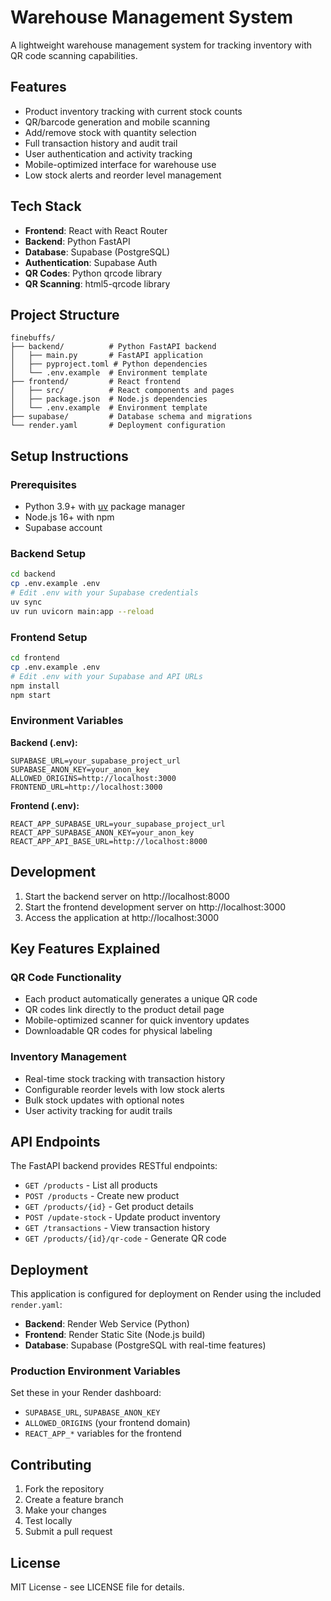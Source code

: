 # Warehouse Management System

A lightweight warehouse management system for tracking inventory with QR code scanning capabilities.

## Features

- Product inventory tracking with current stock counts
- QR/barcode generation and mobile scanning
- Add/remove stock with quantity selection
- Full transaction history and audit trail
- User authentication and activity tracking
- Mobile-optimized interface for warehouse use
- Low stock alerts and reorder level management

## Tech Stack

- **Frontend**: React with React Router
- **Backend**: Python FastAPI
- **Database**: Supabase (PostgreSQL)
- **Authentication**: Supabase Auth
- **QR Codes**: Python qrcode library
- **QR Scanning**: html5-qrcode library

## Project Structure

```
finebuffs/
├── backend/          # Python FastAPI backend
│   ├── main.py       # FastAPI application
│   ├── pyproject.toml # Python dependencies
│   └── .env.example  # Environment template
├── frontend/         # React frontend
│   ├── src/          # React components and pages
│   ├── package.json  # Node.js dependencies
│   └── .env.example  # Environment template
├── supabase/         # Database schema and migrations
└── render.yaml       # Deployment configuration
```

## Setup Instructions

### Prerequisites
- Python 3.9+ with [uv](https://docs.astral.sh/uv/) package manager
- Node.js 16+ with npm
- Supabase account

### Backend Setup
```bash
cd backend
cp .env.example .env
# Edit .env with your Supabase credentials
uv sync
uv run uvicorn main:app --reload
```

### Frontend Setup
```bash
cd frontend
cp .env.example .env
# Edit .env with your Supabase and API URLs
npm install
npm start
```

### Environment Variables

**Backend (.env):**
```
SUPABASE_URL=your_supabase_project_url
SUPABASE_ANON_KEY=your_anon_key
ALLOWED_ORIGINS=http://localhost:3000
FRONTEND_URL=http://localhost:3000
```

**Frontend (.env):**
```
REACT_APP_SUPABASE_URL=your_supabase_project_url
REACT_APP_SUPABASE_ANON_KEY=your_anon_key
REACT_APP_API_BASE_URL=http://localhost:8000
```

## Development

1. Start the backend server on http://localhost:8000
2. Start the frontend development server on http://localhost:3000
3. Access the application at http://localhost:3000

## Key Features Explained

### QR Code Functionality
- Each product automatically generates a unique QR code
- QR codes link directly to the product detail page
- Mobile-optimized scanner for quick inventory updates
- Downloadable QR codes for physical labeling

### Inventory Management
- Real-time stock tracking with transaction history
- Configurable reorder levels with low stock alerts
- Bulk stock updates with optional notes
- User activity tracking for audit trails

## API Endpoints

The FastAPI backend provides RESTful endpoints:
- `GET /products` - List all products
- `POST /products` - Create new product
- `GET /products/{id}` - Get product details
- `POST /update-stock` - Update product inventory
- `GET /transactions` - View transaction history
- `GET /products/{id}/qr-code` - Generate QR code

## Deployment

This application is configured for deployment on Render using the included `render.yaml`:

- **Backend**: Render Web Service (Python)
- **Frontend**: Render Static Site (Node.js build)
- **Database**: Supabase (PostgreSQL with real-time features)

### Production Environment Variables
Set these in your Render dashboard:
- `SUPABASE_URL`, `SUPABASE_ANON_KEY`
- `ALLOWED_ORIGINS` (your frontend domain)
- `REACT_APP_*` variables for the frontend

## Contributing

1. Fork the repository
2. Create a feature branch
3. Make your changes
4. Test locally
5. Submit a pull request

## License

MIT License - see LICENSE file for details.